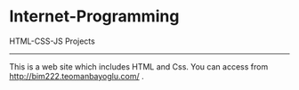 # Internet-Programming
HTML-CSS-JS Projects <hr>
This is a web site which includes HTML and Css. You can access from http://bim222.teomanbayoglu.com/ .
